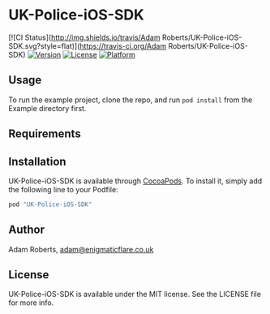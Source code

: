 # UK-Police-iOS-SDK

[![CI Status](http://img.shields.io/travis/Adam Roberts/UK-Police-iOS-SDK.svg?style=flat)](https://travis-ci.org/Adam Roberts/UK-Police-iOS-SDK)
[![Version](https://img.shields.io/cocoapods/v/UK-Police-iOS-SDK.svg?style=flat)](http://cocoapods.org/pods/UK-Police-iOS-SDK)
[![License](https://img.shields.io/cocoapods/l/UK-Police-iOS-SDK.svg?style=flat)](http://cocoapods.org/pods/UK-Police-iOS-SDK)
[![Platform](https://img.shields.io/cocoapods/p/UK-Police-iOS-SDK.svg?style=flat)](http://cocoapods.org/pods/UK-Police-iOS-SDK)

## Usage

To run the example project, clone the repo, and run `pod install` from the Example directory first.

## Requirements

## Installation

UK-Police-iOS-SDK is available through [CocoaPods](http://cocoapods.org). To install
it, simply add the following line to your Podfile:

```ruby
pod "UK-Police-iOS-SDK"
```

## Author

Adam Roberts, adam@enigmaticflare.co.uk

## License

UK-Police-iOS-SDK is available under the MIT license. See the LICENSE file for more info.
